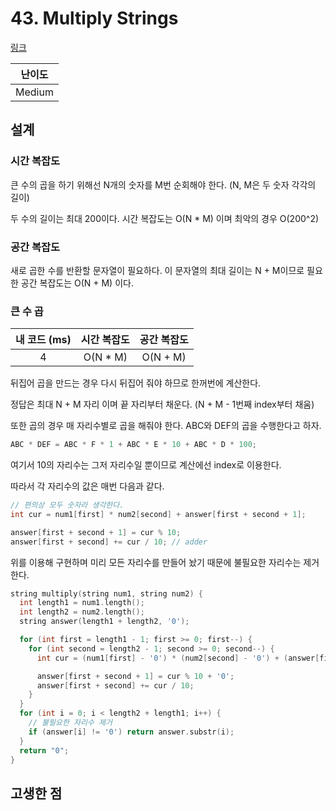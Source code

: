 # 43. Multiply Strings

[링크](https://leetcode.com/problems/multiply-strings/)

| 난이도 |
| :----: |
| Medium |

## 설계

### 시간 복잡도

큰 수의 곱을 하기 위해선 N개의 숫자를 M번 순회해야 한다. (N, M은 두 숫자 각각의 길이)

두 수의 길이는 최대 200이다. 시간 복잡도는 O(N \* M) 이며 최악의 경우 O(200^2)

### 공간 복잡도

새로 곱한 수를 반환할 문자열이 필요하다. 이 문자열의 최대 길이는 N + M이므로 필요한 공간 복잡도는 O(N + M) 이다.

### 큰 수 곱

| 내 코드 (ms) | 시간 복잡도 | 공간 복잡도 |
| :----------: | :---------: | :---------: |
|      4       |  O(N \* M)  |  O(N + M)   |

뒤집어 곱을 만드는 경우 다시 뒤집어 줘야 하므로 한꺼번에 계산한다.

정답은 최대 N + M 자리 이며 끝 자리부터 채운다. (N + M - 1번째 index부터 채움)

또한 곱의 경우 매 자리수별로 곱을 해줘야 한다. ABC와 DEF의 곱을 수행한다고 하자.

```cpp
ABC * DEF = ABC * F * 1 + ABC * E * 10 + ABC * D * 100;
```

여기서 10의 자리수는 그저 자리수일 뿐이므로 계산에선 index로 이용한다.

따라서 각 자리수의 값은 매번 다음과 같다.

```cpp
// 편의상 모두 숫자라 생각한다.
int cur = num1[first] * num2[second] + answer[first + second + 1];

answer[first + second + 1] = cur % 10;
answer[first + second] += cur / 10; // adder
```

위를 이용해 구현하며 미리 모든 자리수를 만들어 놨기 때문에 불필요한 자리수는 제거한다.

```cpp
string multiply(string num1, string num2) {
  int length1 = num1.length();
  int length2 = num2.length();
  string answer(length1 + length2, '0');

  for (int first = length1 - 1; first >= 0; first--) {
    for (int second = length2 - 1; second >= 0; second--) {
      int cur = (num1[first] - '0') * (num2[second] - '0') + (answer[first + second + 1] - '0');

      answer[first + second + 1] = cur % 10 + '0';
      answer[first + second] += cur / 10;
    }
  }
  for (int i = 0; i < length2 + length1; i++) {
    // 불필요한 자리수 제거
    if (answer[i] != '0') return answer.substr(i);
  }
  return "0";
}
```

## 고생한 점
